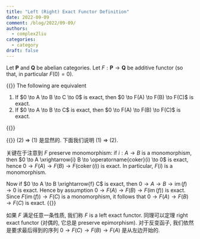 ```yaml
---
title: "Left (Right) Exact Functor Definition"
date: 2022-09-09
comment: /blog/2022/09-09/
authors:
  - complex2liu
categories:
  - category
draft: false
---
```


Let $\mathbf{P}$ and $\mathbf{Q}$ be abelian categories.
Let $F: \mathbf{P} \to \mathbf{Q}$ be additive functor
(so that, in particular $F(0) = 0$).

{{<math-env type = "Proposition">}}
The following are equivalent
<ol>
<li>
If $0 \to A \to B \to C \to 0$ is exact,
then $0 \to F(A) \to F(B) \to F(C)$ is exact.
</li>
<li>
If $0 \to A \to B \to C$ is exact,
then $0 \to F(A) \to F(B) \to F(C)$ is exact.
</li>
</ol>
{{</math-env>}}

{{<proof>}}
(2) $\Rightarrow$ (1) 是显然的. 下面我们说明 (1) $\Rightarrow$ (2).

<p></p>

关键在于注意到 $F$ preserve monomorphism:
if $i: A \to B$ is a monomorphism, then
$0 \to A \xrightarrow{i} B \to \operatorname{coker}(i) \to 0$ is exact,
hence $0 \to F(A) \to F(B) \to F(\operatorname{coker}(i))$ is exact.
In particular, $F(i)$ is a monomorphism.

<p></p>

Now if $0 \to A \to B \xrightarrow{f} C$ is exact, then
$0 \to A \to B \to \operatorname{im}(f) \to 0$ is exact.
Hence by assumption $0 \to F(A) \to F(B) \to F(\operatorname{im}(f))$ is exact.
Since $F(\operatorname{im}(f)) \to F(C)$ is a monomorphism,
it follows that $0 \to F(A) \to F(B) \to F(C)$ is exact.
{{</proof>}}

如果 $F$ 满足任意一条性质, 我们称 $F$ is a left exact functor.
同理可以定理 right exact functor (对偶的, 它总是 preserve epimorphism).
对于反变函子, 我们依然是要求最后得到的序列
$0 \to F(C) \to F(B) \to F(A)$ 是从左边开始的.
